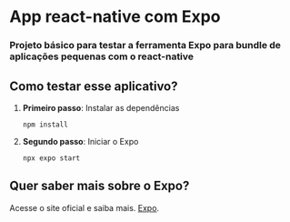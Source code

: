 # App react-native com Expo
### Projeto básico para testar a ferramenta Expo para bundle de aplicações pequenas com o react-native
## Como testar esse aplicativo?

1. **Primeiro passo**: Instalar as dependências
    ~~~
    npm install
    ~~~
2. **Segundo passo**: Iniciar o Expo
    ~~~
    npx expo start
    ~~~
    
 ## Quer saber mais sobre o Expo?
 
 Acesse o site oficial e saiba mais. <a href="https://expo.dev/" target="_blank">Expo</a>.

